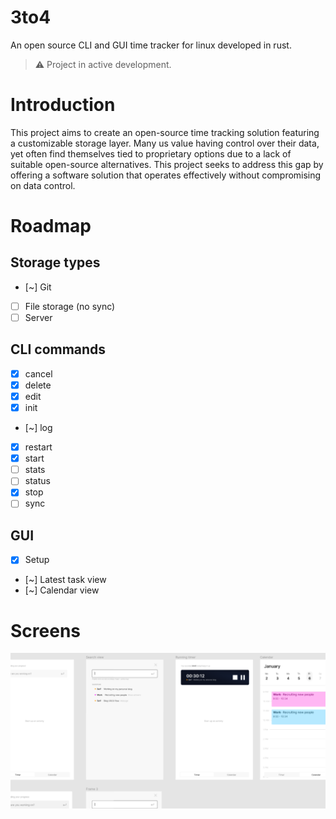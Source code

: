 # 3to4

An open source CLI and GUI time tracker for linux developed in rust.

> ⚠️ Project in active development.

# Introduction

This project aims to create an open-source time tracking solution featuring a customizable storage layer. Many us value having control over their data, yet often find themselves tied to proprietary options due to a lack of suitable open-source alternatives. This project seeks to address this gap by offering a software solution that operates effectively without compromising on data control.

# Roadmap

## Storage types
- [~] Git
- [ ] File storage (no sync)
- [ ] Server

## CLI commands
- [x] cancel
- [x] delete
- [x] edit
- [x] init
- [~] log
- [x] restart
- [x] start
- [ ] stats
- [ ] status
- [x] stop
- [ ] sync

## GUI

- [x] Setup
- [~] Latest task view
- [~] Calendar view

# Screens

![Design file](https://raw.githubusercontent.com/emilien-jegou/o324/main/docs/screen_1.png "Design file")
